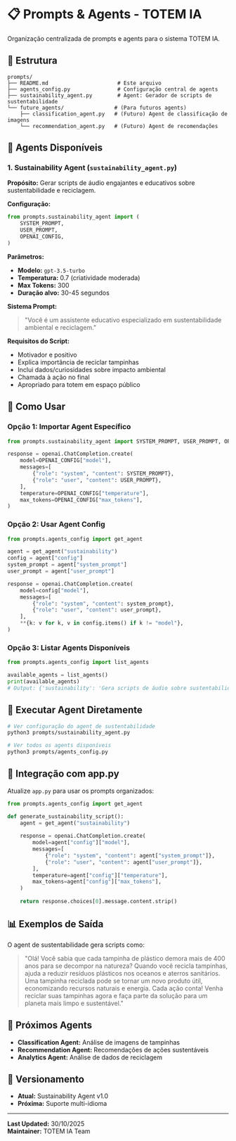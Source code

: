 # 📋 Prompts & Agents - TOTEM IA

Organização centralizada de prompts e agents para o sistema TOTEM IA.

## 📁 Estrutura

```
prompts/
├── README.md                      # Este arquivo
├── agents_config.py               # Configuração central de agents
├── sustainability_agent.py        # Agent: Gerador de scripts de sustentabilidade
└── future_agents/                # (Para futuros agents)
    ├── classification_agent.py   # (Futuro) Agent de classificação de imagens
    └── recommendation_agent.py   # (Futuro) Agent de recomendações
```

## 🤖 Agents Disponíveis

### 1. **Sustainability Agent** (`sustainability_agent.py`)

**Propósito:** Gerar scripts de áudio engajantes e educativos sobre sustentabilidade e reciclagem.

**Configuração:**
```python
from prompts.sustainability_agent import (
    SYSTEM_PROMPT,
    USER_PROMPT,
    OPENAI_CONFIG,
)
```

**Parâmetros:**
- **Modelo:** `gpt-3.5-turbo`
- **Temperatura:** 0.7 (criatividade moderada)
- **Max Tokens:** 300
- **Duração alvo:** 30-45 segundos

**Sistema Prompt:**
> "Você é um assistente educativo especializado em sustentabilidade ambiental e reciclagem."

**Requisitos do Script:**
- Motivador e positivo
- Explica importância de reciclar tampinhas
- Inclui dados/curiosidades sobre impacto ambiental
- Chamada à ação no final
- Apropriado para totem em espaço público

## 🚀 Como Usar

### Opção 1: Importar Agent Específico

```python
from prompts.sustainability_agent import SYSTEM_PROMPT, USER_PROMPT, OPENAI_CONFIG

response = openai.ChatCompletion.create(
    model=OPENAI_CONFIG["model"],
    messages=[
        {"role": "system", "content": SYSTEM_PROMPT},
        {"role": "user", "content": USER_PROMPT},
    ],
    temperature=OPENAI_CONFIG["temperature"],
    max_tokens=OPENAI_CONFIG["max_tokens"],
)
```

### Opção 2: Usar Agent Config

```python
from prompts.agents_config import get_agent

agent = get_agent("sustainability")
config = agent["config"]
system_prompt = agent["system_prompt"]
user_prompt = agent["user_prompt"]

response = openai.ChatCompletion.create(
    model=config["model"],
    messages=[
        {"role": "system", "content": system_prompt},
        {"role": "user", "content": user_prompt},
    ],
    **{k: v for k, v in config.items() if k != "model"},
)
```

### Opção 3: Listar Agents Disponíveis

```python
from prompts.agents_config import list_agents

available_agents = list_agents()
print(available_agents)
# Output: {'sustainability': 'Gera scripts de áudio sobre sustentabilidade'}
```

## 📝 Executar Agent Diretamente

```bash
# Ver configuração do agent de sustentabilidade
python3 prompts/sustainability_agent.py

# Ver todos os agents disponíveis
python3 prompts/agents_config.py
```

## 🔄 Integração com app.py

Atualize `app.py` para usar os prompts organizados:

```python
from prompts.agents_config import get_agent

def generate_sustainability_script():
    agent = get_agent("sustainability")
    
    response = openai.ChatCompletion.create(
        model=agent["config"]["model"],
        messages=[
            {"role": "system", "content": agent["system_prompt"]},
            {"role": "user", "content": agent["user_prompt"]},
        ],
        temperature=agent["config"]["temperature"],
        max_tokens=agent["config"]["max_tokens"],
    )
    
    return response.choices[0].message.content.strip()
```

## 📊 Exemplos de Saída

O agent de sustentabilidade gera scripts como:

> "Olá! Você sabia que cada tampinha de plástico demora mais de 400 anos para se decompor na natureza? 
> Quando você recicla tampinhas, ajuda a reduzir resíduos plásticos nos oceanos e aterros sanitários. 
> Uma tampinha reciclada pode se tornar um novo produto útil, economizando recursos naturais e energia. 
> Cada ação conta! Venha reciclar suas tampinhas agora e faça parte da solução para um planeta mais limpo e sustentável."

## 🔮 Próximos Agents

- **Classification Agent:** Análise de imagens de tampinhas
- **Recommendation Agent:** Recomendações de ações sustentáveis
- **Analytics Agent:** Análise de dados de reciclagem

## 📄 Versionamento

- **Atual:** Sustainability Agent v1.0
- **Próxima:** Suporte multi-idioma

---

**Last Updated:** 30/10/2025  
**Maintainer:** TOTEM IA Team
